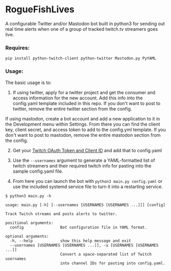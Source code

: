 # RogueFishLives

A configurable Twitter and/or Mastodon bot built in python3 for sending out real time alerts when one of a group of tracked twitch.tv streamers goes live.

### Requires:

`pip install python-twitch-client python-twitter Mastodon.py PyYAML`

### Usage:

The basic usage is to:

1. If using twitter, apply for a twitter project and get the consumer and access information for the new account. Add this info into the config.yaml template included in this repo. If you don't want to post to twitter, remove the entire twitter section from the config.

 If using mastodon, create a bot account and add a new application to it in the Development menu within Settings. From there you can find the client key, client secret, and access token to add to the config.yml template. If you don't want to post to mastodon, remove the entire mastodon section from the config.

2. Get your [Twitch OAuth Token and Client ID](https://twitchapps.com/tokengen/) and add that to config.yaml

3. Use the `--usernames` argument to generate a YAML-formatted list of twitch streamers and their required twitch info for pasting into the sample config.yaml file.

4. From here you can launch the bot with `python3 main.py config.yaml` or use the included systemd service file to turn it into a restarting service.

`$ python3 main.py -h`
```
usage: main.py [-h] [--usernames [USERNAMES [USERNAMES ...]]] [config]

Track Twitch streams and posts alerts to twitter.

positional arguments:
  config                Bot configuration file in YAML format.

optional arguments:
  -h, --help            show this help message and exit
  --usernames [USERNAMES [USERNAMES ...]], -u [USERNAMES [USERNAMES ...]]
                        Convert a space-separated list of Twitch usernames
                        into channel IDs for pasting into config.yaml.
```
